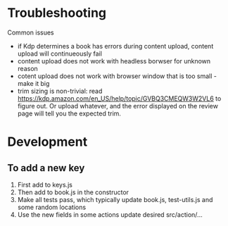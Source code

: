 # Troubleshooting

Common issues
- if Kdp determines a book has errors during content upload, content upload will continueously fail
- content upload does not work with headless borwser for unknown reason
- cotent upload does not work with browser window that is too small - make it big
- trim sizing is non-trivial: read https://kdp.amazon.com/en_US/help/topic/GVBQ3CMEQW3W2VL6 to figure out. Or upload whatever, and the error displayed on the review page will tell you the expected trim.

# Development

## To add a new key

1. First add to keys.js
2. Then add to book.js in the constructor
3. Make all tests pass, which typically update book.js, test-utils.js and some random locations
4. Use the new fields in some actions update desired src/action/...
